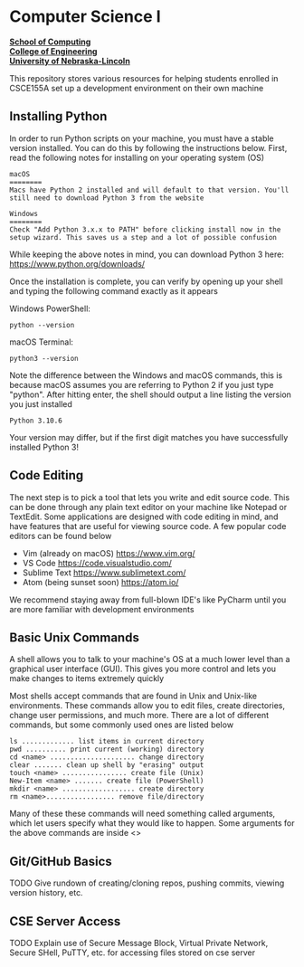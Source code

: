 
# Computer Science I
**[School of Computing](https://computing.unl.edu/)**  
**[College of Engineering](https://engineering.unl.edu/)**  
**[University of Nebraska-Lincoln](https://unl.edu)**

This repository stores various resources for helping students enrolled in CSCE155A set up a development environment on their own machine


## Installing Python
In order to run Python scripts on your machine, you must have a stable version installed. You can do this by following the instructions below. First, read the following notes for installing on your operating system (OS)
```
macOS
========
Macs have Python 2 installed and will default to that version. You'll still need to download Python 3 from the website

Windows
========
Check "Add Python 3.x.x to PATH" before clicking install now in the setup wizard. This saves us a step and a lot of possible confusion
```
While keeping the above notes in mind, you can download Python 3 here: https://www.python.org/downloads/

Once the installation is complete, you can verify by opening up your shell and typing the following command exactly as it appears

Windows PowerShell:
```
python --version
```

macOS Terminal:
```
python3 --version
```

Note the difference between the Windows and macOS commands, this is because macOS assumes you are referring to Python 2 if you just type "python". After hitting enter, the shell should output a line listing the version you just installed

```
Python 3.10.6
```

Your version may differ, but if the first digit matches you have successfully installed Python 3!


## Code Editing
The next step is to pick a tool that lets you write and edit source code. This can be done through any plain text editor on your machine like Notepad or TextEdit. Some applications are designed with code editing in mind, and have features that are useful for viewing source code. A few popular code editors can be found below

* Vim (already on macOS) https://www.vim.org/
* VS Code https://code.visualstudio.com/
* Sublime Text https://www.sublimetext.com/
* Atom (being sunset soon) https://atom.io/

We recommend staying away from full-blown IDE's like PyCharm until you are more familiar with development environments


## Basic Unix Commands
A shell allows you to talk to your machine's OS at a much lower level than a graphical user interface (GUI). This gives you more control and lets you make changes to items extremely quickly

Most shells accept commands that are found in Unix and Unix-like environments. These commands allow you to edit files, create directories, change user permissions, and much more. There are a lot of different commands, but some commonly used ones are listed below

```
ls ............. list items in current directory
pwd .......... print current (working) directory
cd <name> ..................... change directory
clear ....... clean up shell by "erasing" output
touch <name> ................ create file (Unix)
New-Item <name> ....... create file (PowerShell)
mkdir <name> .................. create directory
rm <name>................. remove file/directory
```

Many of these these commands will need something called arguments, which let users specify what they would like to happen. Some arguments for the above commands are inside \<>


## Git/GitHub Basics
TODO Give rundown of creating/cloning repos, pushing commits, viewing version history, etc.


## CSE Server Access
TODO Explain use of Secure Message Block, Virtual Private Network, Secure SHell, PuTTY, etc. for accessing files stored on cse server
